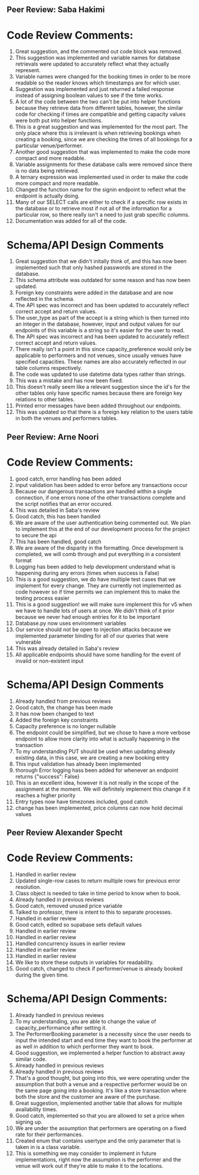 ## Peer Review: Saba Hakimi

# Code Review Comments:

1. Great suggestion, and the commented out code block was removed.
2. This suggestion was implemented and variable names for database retrievals were updated to accurately reflect what they actually represent.
3. Variable names were changed for the booking times in order to be more readable so the reader knows which timestamps are for which user.
4. Suggestion was implemented and just returned a failed response instead of assigning boolean values to see if the time works.
5. A lot of the code between the two can't be put into helper functions because they retrieve data from different tables, however, the similar code for checking if times are compatible and getting capacity values were both put into helper functions.
6. This is a great suggestion and was implemented for the most part. The only place where this is irrelevant is when retrieving bookings when creating a booking, since we are checking the times of all bookings for a particular venue/performer.
7. Another good suggestion that was implemented to make the code more compact and more readable.
8. Variable assignments for these database calls were removed since there is no data being retrieved.
9. A ternary expression was implemented used in order to make the code more compact and more readable.
10. Changed the function name for the signin endpoint to reflect what the endpoint is actually doing.
11. Many of our SELECT calls are either to check if a specific row exists in the database or to retrieve most if not all of the information for a particular row, so there really isn't a need to just grab specific columns.
12. Documentation was added for all of the code.

# Schema/API Design Comments

1. Great suggestion that we didn't initally think of, and this has now been implemented such that only hashed passwords are stored in the database.
2. This schema attribute was outdated for some reason and has now been updated.
3. Foreign key constraints were added in the database and are now reflected in the schema.
4. The API spec was incorrect and has been updated to accurately reflect correct accept and return values.
5. The user_type as part of the accept is a string which is then turned into an integer in the database, however, input and output values for our endpoints of this variable is a string so it's easier for the user to read.
6. The API spec was incorrect and has been updated to accurately reflect correct accept and return values.
7. There really isn't a point in this since capacity_preference would only be applicable to performers and not venues, since usually venues have specified capacities. These names are also accurately reflected in our table columns respectively.
8. The code was updated to use datetime data types rather than strings.
9. This was a mistake and has now been fixed.
10. This doesn't really seem like a relevant suggestion since the id's for the other tables only have specific names because there are foreign key relations to other tables.
11. Printed error messages have been added throughout our endpoints.
12. This was updated so that there is a foreign key relation to the users table in both the venues and performers tables.



## Peer Review: Arne Noori

# Code Review Comments:

1. good catch, error handling has been added
2. input validation has been added to error before any transactions occur
3. Because our dangerous transactions are handled within a single connection, if one errors none of the other transactions complete and the script notifies that an error occured.
4. This was detailed in Saba's review
5. Good catch, this has been handled
6. We are aware of the user authentication being commented out.  We plan to implement this at the end of our development process for the project to secure the api
7. This has been handled, good catch
8. We are aware of the disparity in the formatting.  Once development is completed, we will comb through and put everything in a consistent format
9. Logging has been added to help development understand what is happening during any errors (times when success is False)
10. This is a good suggestion, we do have multiple test cases that we implement for every change.  They are currently not implemented as code however so if time permits we can implement this to make the testing process easier
11. This is a good suggestion! we will make sure implement this for v5 when we have to handle lots of users at once.  We didn't think of it prior because we never had enough entries for it to be important
12. Database.py now uses environment variables
13. Our service should not be open to injection attacks because we implemented parameter binding for all of our queries that were vulnerable
14. This was already detailed in Saba's review
15. All applicable endpoints should have some handling for the event of invalid or non-existent input

# Schema/API Design Comments

1. Already handled from previous reviews
2. Good catch, the change has been made
3. It has now been changed to text
4. Added the foreign key constraints
5. Capacity preference is no longer nullable
6. The endpoint could be simplified, but we chose to have a more verbose endpoint to allow more clarity into what is actually happening in the transaction
7. To my understanding PUT should be used when updating already existing data, in this case, we are creating a new booking entry
8. This input validation has already been implemented
9. thorough Error logging hass been added for whenever an endpoint returns {"success": False}
10. This is an excellent idea, however it is not really in the scope of the assignment at the moment.  We will definitely implement this change if it reaches a higher priority
11. Entry types now have timezones included, good catch
12. change has been implemented, price columns can now hold decimal values

## Peer Review Alexander Specht

# Code Review Comments:
1. Handled in earlier review
2. Updated single-row cases to return multiple rows for previous error resolution.
3. Class object is needed to take in time period to know when to book. 
4. Already handled in previous reviews
5. Good catch, removed unused price variable
6. Talked to professor, there is intent to this to separate processes.
7. Handled in earlier review
8. Good catch, edited so supabase sets default values
9. Handled in earlier review
10. Handled in earlier review
11. Handled concurrency issues in earlier review
12. Handled in earlier review
13. Handled in earlier review
14. We like to store these outputs in variables for readability. 
15. Good catch, changed to check if performer/venue is already booked during the given time. 

# Schema/API Design Comments:
1. Already handled in previous reviews
2. To my understanding, you are able to change the value of capacity_performance after setting it.
3. The PerformerBooking parameter is a necessity since the user needs to input the intended start and end time they want to book the performer at as well in addition to which performer they want to book.
4. Good suggestion, we implemented a helper function to abstract away similar code. 
5. Already handled in previous reviews
6. Already handled in previous reviews
7. That's a good thought, but going into this, we were operating under the assumption that both a venue and a respective performer would be on the same page going into a booking. It's like a store transaction where both the store and the customer are aware of the purchase. 
8. Great suggestion, implemented another table that allows for multiple availability times.
9. Good catch, implemented so that you are allowed to set a price when signing up. 
10. We are under the assumption that performers are operating on a fixed rate for their performances.
11. Created enum that contains usertype and the only parameter that is taken in is a class variable. 
12. This is something we may consider to implement in future implementations, right now the assumption is the performer and the venue will work out if they're able to make it to the locations. 



